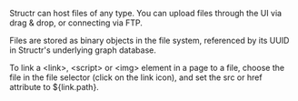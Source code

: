 Structr can host files of any type. You can upload files through the UI via drag & drop, or connecting via FTP.

Files are stored as binary objects in the file system, referenced by its UUID in Structr's underlying graph database.

To link a &lt;link&gt;, &lt;script&gt; or &lt;img&gt; element in a page to a file, choose the file in the file selector (click on the link icon), and set the src or href attribute to ${link.path}.
